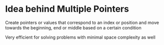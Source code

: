 # Idea behind Multiple Pointers
Create pointers or values that correspond to an index or position and move towards the beginning, end or middle based on a certain condition

Very efficient for solving problems with minimal space complexity as well